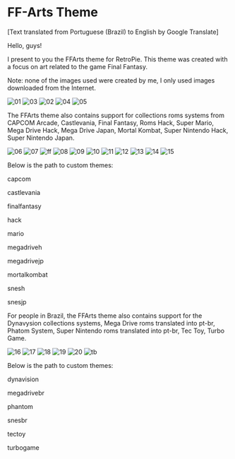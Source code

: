 # FF-Arts Theme

[Text translated from Portuguese (Brazil) to English by Google Translate]



Hello, guys!

I present to you the FFArts theme for RetroPie. This theme was created with a focus on art related to the game Final Fantasy.

Note: none of the images used were created by me, I only used images downloaded from the Internet.

![01](https://github.com/user-attachments/assets/74c70363-e524-4930-afa6-dcf16bce69ad)
![03](https://github.com/user-attachments/assets/ac1777cb-1e0f-4855-9744-2fd11910fdbf)
![02](https://github.com/user-attachments/assets/ede2d526-91d7-4c78-9a75-1de9656cbefb)
![04](https://github.com/user-attachments/assets/723c6113-eba9-43a8-9b3d-7419c846582e)
![05](https://github.com/user-attachments/assets/37fd4255-0d0f-466f-ac5a-efc215b866c6)



The FFArts theme also contains support for collections roms systems from CAPCOM Arcade, Castlevania, Final Fantasy, Roms Hack, Super Mario, Mega Drive Hack, Mega Drive Japan, Mortal Kombat, Super Nintendo Hack, Super Nintendo Japan.

![06](https://github.com/user-attachments/assets/27ea55f7-f64f-4fc1-9348-cfa57354e95d)
![07](https://github.com/user-attachments/assets/3d5eb0c0-639b-4a29-90ea-a1a0bf3e6d06)
![ff](https://github.com/user-attachments/assets/3dec46cf-66d8-4583-a8af-6fb4703f3187)
![08](https://github.com/user-attachments/assets/f20a4369-d600-4645-bf64-7d0b2aa0e9fc)
![09](https://github.com/user-attachments/assets/ce229fda-3c9c-4f94-8657-2d646b27978b)
![10](https://github.com/user-attachments/assets/aaac3c7f-6bb5-46d4-9b03-1d64df2960ab)
![11](https://github.com/user-attachments/assets/a5d056e4-7b8f-4761-9c59-eff2c595b2d7)
![12](https://github.com/user-attachments/assets/02fc970d-d711-4ea2-a16d-1c05b8f48290)
![13](https://github.com/user-attachments/assets/0e73e597-1d82-4b02-8a8c-97618e9ab3fa)
![14](https://github.com/user-attachments/assets/f2995e69-b9aa-4753-8d43-af0d198db4d3)
![15](https://github.com/user-attachments/assets/806eb6bf-aece-4473-abbe-520fa407c37b)

Below is the path to custom themes:

capcom

castlevania

finalfantasy

hack

mario

megadriveh

megadrivejp

mortalkombat

snesh

snesjp

For people in Brazil, the FFArts theme also contains support for the Dynavysion collections systems, Mega Drive roms translated into pt-br, Phatom System, Super Nintendo roms translated into pt-br, Tec Toy, Turbo Game.

![16](https://github.com/user-attachments/assets/b522b4a1-3b14-422f-b376-3b49108e7aa1)
![17](https://github.com/user-attachments/assets/aefc9cfb-193d-4ea7-ba1e-6286a669136e)
![18](https://github.com/user-attachments/assets/72f92481-c8f9-46f1-80ce-b5f6d73b7361)
![19](https://github.com/user-attachments/assets/a9432a5f-8f08-44e0-a8c6-0559e7df7734)
![20](https://github.com/user-attachments/assets/8dac69b8-1169-430f-99de-663b304a5427)
![tb](https://github.com/user-attachments/assets/58ba5a55-11bc-4851-a787-f4b7cdf60103)

Below is the path to custom themes:

dynavision

megadrivebr

phantom

snesbr

tectoy

turbogame
